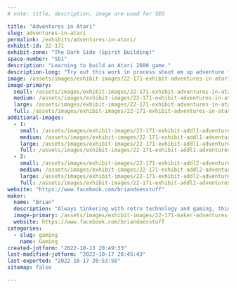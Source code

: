 ```yaml
---
# note: title, description, image are used for SEO

title: "Adventures in Atari"
slug: adventures-in-atari
permalink: /exhibits/adventures-in-atari/
exhibit-id: 22-171
exhibit-zone: "The Dark Side (Spirit Building)"
space-number: "SD1"
description: "Learning to build an Atari 2600 game."
description-long: "Try out this work in process shoot em up adventure featuring Makey on the Atari 2600 with an actual cartridge."
image: /assets/images/exhibit-images/22-171-exhibit-adventures-in-atari-43-screen-shot-2022-10-13-at-12-23-14-am-15-large.png
image-primary: 
  small: /assets/images/exhibit-images/22-171-exhibit-adventures-in-atari-43-screen-shot-2022-10-13-at-12-23-14-am-15-small.png
  medium: /assets/images/exhibit-images/22-171-exhibit-adventures-in-atari-43-screen-shot-2022-10-13-at-12-23-14-am-15-medium.png
  large: /assets/images/exhibit-images/22-171-exhibit-adventures-in-atari-43-screen-shot-2022-10-13-at-12-23-14-am-15-large.png
  full: /assets/images/exhibit-images/22-171-exhibit-adventures-in-atari-43-screen-shot-2022-10-13-at-12-23-14-am-15-full.png
additional-images: 
  - 1:
    small: /assets/images/exhibit-images/22-171-exhibit-addl1-adventures-in-atari-screen-shot-2022-10-13-at-12-26-07-am-small.png
    medium: /assets/images/exhibit-images/22-171-exhibit-addl1-adventures-in-atari-screen-shot-2022-10-13-at-12-26-07-am-medium.png
    large: /assets/images/exhibit-images/22-171-exhibit-addl1-adventures-in-atari-screen-shot-2022-10-13-at-12-26-07-am-large.png
    full: /assets/images/exhibit-images/22-171-exhibit-addl1-adventures-in-atari-screen-shot-2022-10-13-at-12-26-07-am-full.png
  - 2:
    small: /assets/images/exhibit-images/22-171-exhibit-addl2-adventures-in-atari-screen-shot-2022-10-13-at-8-46-38-pm-small.png
    medium: /assets/images/exhibit-images/22-171-exhibit-addl2-adventures-in-atari-screen-shot-2022-10-13-at-8-46-38-pm-medium.png
    large: /assets/images/exhibit-images/22-171-exhibit-addl2-adventures-in-atari-screen-shot-2022-10-13-at-8-46-38-pm-large.png
    full: /assets/images/exhibit-images/22-171-exhibit-addl2-adventures-in-atari-screen-shot-2022-10-13-at-8-46-38-pm-full.png
website: "https://www.facebook.com/briandoesstuff"
maker: 
  name: "Brian"
  description: "Always tinkering with retro technology and gaming, this is a work in progress learning to design a new game for the 50 year old Atari 2600."
  image-primary: /assets/images/exhibit-images/22-171-maker-adventures-in-atari-screen-shot-2022-10-13-at-12-23-14-am-medium.png
  website: https://www.facebook.com/briandoesstuff
categories: 
  - slug: gaming
    name: Gaming
created-jotform: "2022-10-13 20:49:33"
last-modified-jotform: "2022-10-17 20:45:43"
last-exported: "2022-10-17 20:53:56"
sitemap: false

---
```

